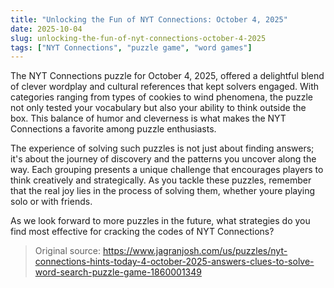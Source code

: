 ```yaml
---
title: "Unlocking the Fun of NYT Connections: October 4, 2025"
date: 2025-10-04
slug: unlocking-the-fun-of-nyt-connections-october-4-2025
tags: ["NYT Connections", "puzzle game", "word games"]
---
```


The NYT Connections puzzle for October 4, 2025, offered a delightful blend of clever wordplay and cultural references that kept solvers engaged. With categories ranging from types of cookies to wind phenomena, the puzzle not only tested your vocabulary but also your ability to think outside the box. This balance of humor and cleverness is what makes the NYT Connections a favorite among puzzle enthusiasts.

The experience of solving such puzzles is not just about finding answers; it's about the journey of discovery and the patterns you uncover along the way. Each grouping presents a unique challenge that encourages players to think creatively and strategically. As you tackle these puzzles, remember that the real joy lies in the process of solving them, whether youre playing solo or with friends.

As we look forward to more puzzles in the future, what strategies do you find most effective for cracking the codes of NYT Connections?
> Original source: https://www.jagranjosh.com/us/puzzles/nyt-connections-hints-today-4-october-2025-answers-clues-to-solve-word-search-puzzle-game-1860001349